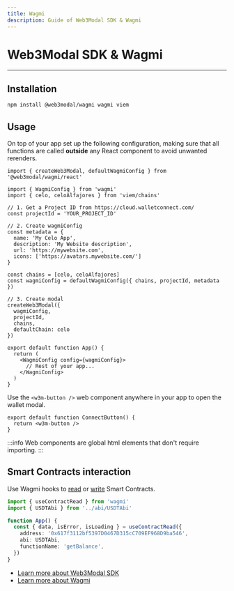 ```yaml
---
title: Wagmi
description: Guide of Web3Modal SDK & Wagmi
---
```


# Web3Modal SDK & Wagmi

---

## Installation

```bash npm2yarn
npm install @web3modal/wagmi wagmi viem
```

## Usage

On top of your app set up the following configuration, making sure that all functions are called **outside** any React component to avoid unwanted rerenders.

```tsx
import { createWeb3Modal, defaultWagmiConfig } from '@web3modal/wagmi/react'

import { WagmiConfig } from 'wagmi'
import { celo, celoAlfajores } from 'viem/chains'

// 1. Get a Project ID from https://cloud.walletconnect.com/ 
const projectId = 'YOUR_PROJECT_ID'

// 2. Create wagmiConfig
const metadata = {
  name: 'My Celo App',
  description: 'My Website description',
  url: 'https://mywebsite.com',
  icons: ['https://avatars.mywebsite.com/']
}

const chains = [celo, celoAlfajores]
const wagmiConfig = defaultWagmiConfig({ chains, projectId, metadata })

// 3. Create modal
createWeb3Modal({
  wagmiConfig,
  projectId,
  chains,
  defaultChain: celo
})

export default function App() {
  return (
    <WagmiConfig config={wagmiConfig}>
      // Rest of your app...
    </WagmiConfig>
  )
}
```

Use the `<w3m-button />` web component anywhere in your app to open the wallet modal.

```tsx
export default function ConnectButton() {
  return <w3m-button />
}
```

:::info
Web components are global html elements that don't require importing.
:::

## Smart Contracts interaction

Use Wagmi hooks to [read](https://wagmi.sh/react/hooks/useContractRead) or [write](https://wagmi.sh/react/hooks/useContractWrite) Smart Contracts. 
```ts
import { useContractRead } from 'wagmi'
import { USDTAbi } from '../abi/USDTAbi'

function App() {
  const { data, isError, isLoading } = useContractRead({
    address: '0x617f3112bf5397D0467D315cC709EF968D9ba546',
    abi: USDTAbi,
    functionName: 'getBalance',
  })
}
```

- [Learn more about Web3Modal SDK](https://docs.walletconnect.com/web3modal/about)
- [Learn more about Wagmi](https://wagmi.sh/)